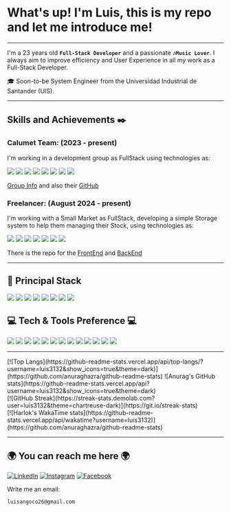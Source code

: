 # What's up! I'm Luis, this is my repo and let me introduce me!

---

I'm a 23 years old **`Full-Stack Developer`** and a passionate **`🎶Music Lover`**. I always aim to improve efficiency and User Experience in all my work as a Full-Stack Developer.

  🎓 Soon-to-be System Engineer from the Universidad Industrial de Santander (UIS).

---

## Skills and Achievements ✒️

### Calumet Team:  (2023 - present)
  I'm working in a development group as FullStack using technologies as:
  
  <p>
    <img src = "https://img.shields.io/badge/-HTML5-E34F26?style=flat&logo=html5&logoColor=white"> 
    <img src = "https://img.shields.io/badge/-CSS3-1572B6?style=flat&logo=css3&logoColor=white">
    <img src="https://img.shields.io/badge/-JavaScript-eed718?style=flat&logo=javascript&logoColor=ffffff">
    <img src="https://img.shields.io/badge/java-white?style=flat&logo=java&logoColor=4EA94B">
    <img src = "https://img.shields.io/badge/JSP-007396?style=flat&logo=java&logoColor=white">
    <img src="https://img.shields.io/badge/-MySQL-F29111?style=flat&logo=mysql&logoColor=FFFFFF">
    <img src="http://img.shields.io/badge/-Github-000000?style=flat&logo=github&logoColor=FFFFFF">
    <img src = "https://img.shields.io/badge/Tomcat-F8DC75?style=flat&logo=apache-tomcat&logoColor=black">
  </p>

  <p>
    <a href = "http://cormoran.uis.edu.co/eisi/grupo/calumet/#views/gm1/inicio">Group Info</a>
    and also their <a href = "https://github.com/calumet">GitHub</a>
  </p>

### Freelancer: (August 2024 - present)
I'm working with a Small Market as FullStack, developing a simple Storage system to help them managing their Stock, using technologies as:

<p>
  <img src="https://img.shields.io/badge/java-white?style=flat&logo=java&logoColor=4EA94B">
  <img src="https://img.shields.io/badge/Springboot-green?style=flat&logo=springboot&logoColor=white">
  <img src="https://img.shields.io/badge/-React-000000?style=flat&logo=react&logoColor=00c8ff">
  <img src="https://img.shields.io/badge/-Typescript-3178C6?style=flat&logo=typescript&logoColor=ffffff">
  <img src="https://img.shields.io/badge/TailwindCSS-38B2AC?style=flat&logo=tailwind-css&logoColor=white">
  <img src="https://img.shields.io/badge/-MySQL-F29111?style=flat&logo=mysql&logoColor=FFFFFF">
  <img src="https://img.shields.io/badge/-NextJs-fff?style=flat&logo=next.js&logoColor=000">
</p>

<p>
  There is the repo for the <a href = "https://github.com/luis3132/ModarlyFE" >FrontEnd</a> and <a href = "https://github.com/luis3132/MoDarlyBE" >BackEnd</a>
</p>
  
---

## 🚀 Principal Stack

<p>
  <img src="https://img.shields.io/badge/java-white?style=for-the-badge&logo=java&logoColor=4EA94B">
  <img src="https://img.shields.io/badge/Springboot-green?style=for-the-badge&logo=springboot&logoColor=white">
  <img src="https://img.shields.io/badge/-React-000000?style=for-the-badge&logo=react&logoColor=00c8ff">
  <img src="https://img.shields.io/badge/-Typescript-3178C6?style=for-the-badge&logo=typescript&logoColor=ffffff">
  <img src="https://img.shields.io/badge/TailwindCSS-38B2AC?style=for-the-badge&logo=tailwind-css&logoColor=white">
  <img src="https://img.shields.io/badge/-MySQL-F29111?style=for-the-badge&logo=mysql&logoColor=FFFFFF">
  <img src="https://img.shields.io/badge/-NextJs-fff?style=for-the-badge&logo=next.js&logoColor=000">
  <img src="https://img.shields.io/badge/Linux-FCC624?style=for-the-badge&logo=linux&logoColor=black">
</p>

## 💻 Tech & Tools Preference 💻


<img src = "https://img.shields.io/badge/-HTML5-E34F26?style=flat&logo=html5&logoColor=white"> <img src = "https://img.shields.io/badge/-CSS3-1572B6?style=flat&logo=css3&logoColor=white">
<img src="https://img.shields.io/badge/-Python-black?style=flat&logo=python&logoColor=white">
<img src="https://img.shields.io/badge/-Bootstrap-563D7C?style=flat&logo=bootstrap&logoColor=white">
<img src="https://img.shields.io/badge/-JavaScript-eed718?style=flat&logo=javascript&logoColor=ffffff">
<img src="https://img.shields.io/badge/-MongoDB-4DB33D?style=flat&logo=mongodb&logoColor=FFFFFF">
<img src="https://img.shields.io/badge/-NodeJs-3C873A?style=flat&logo=Node.js&logoColor=white">
<img src="https://img.shields.io/badge/-Progressive Web Apps-5A0FC8?style=flat">
<img src="http://img.shields.io/badge/-Git-F1502F?style=flat&logo=git&logoColor=FFFFFF">
<img src="http://img.shields.io/badge/-Github-000000?style=flat&logo=github&logoColor=FFFFFF">
<img src="http://img.shields.io/badge/-VS%20Code-007ACC?style=flat&logo=visual%20studio%20code&logoColor=white">
<img src="http://img.shields.io/badge/-Vercel-black?style=flat&logo=vercel&logoColor=white">
<img src="https://img.shields.io/badge/Postman-FF6C37?style=flat&logo=Postman&logoColor=white">
 
---
<section style="display: flex; width: 100%; align-content: center; justify-content: space-around;">
[![Top Langs](https://github-readme-stats.vercel.app/api/top-langs/?username=luis3132&show_icons=true&theme=dark)](https://github.com/anuraghazra/github-readme-stats)
![Anurag's GitHub stats](https://github-readme-stats.vercel.app/api?username=luis3132&show_icons=true&theme=dark)
</section>
<section style="display: flex; width: 100%; align-content: center; justify-content: space-around;">
[![GitHub Streak](https://streak-stats.demolab.com?user=luis3132&theme=chartreuse-dark)](https://git.io/streak-stats)
</section>
<section style="display: flex; width: 100%; align-content: center; justify-content: space-around;">
[![Harlok's WakaTime stats](https://github-readme-stats.vercel.app/api/wakatime?username=luis3132)](https://github.com/anuraghazra/github-readme-stats)
</section>

---

## 🌍 You can reach me here 🌍

 <!--<a href=""><img width="120" src="?style=flat&logo=data%3Aimage%2Fpng%3Bbase64%2CiVBORw0KGgoAAAANSUhEUgAAABAAAAAQCAYAAAAf8%2F9hAAAABHNCSVQICAgIfAhkiAAAAAlwSFlzAAAAdgAAAHYBTnsmCAAAABl0RVh0U29mdHdhcmUAd3d3Lmlua3NjYXBlLm9yZ5vuPBoAAAEYSURBVDiNxdHNK4RRFMfxzzMzhVJeirKwIZKVyG4WY22nrCwoG%2FkHbGYzO%2FkfLKysZSHFgmxtKCJkNTLEyEtZTGPx3KnpaWSS8q3bOffcc37ndC7%2FTYRldKKCdMJ%2Bxwbm8QJ57GMOV5jFaRD5iXyEHZzjCb24D7bYhEAugwOsNpHciCiNa7wlHiYTE%2FSggHEM4CTEsynxMmAME8GfRg6D4f6Kh%2BDf1HdKBTsaio4xhAscYhH96K4Ty2IF64hqAo%2FoQitmsIV2tKCMEs7QFk4ae6jWBEpYwzAy%2BAh%2BIYzfh6nQoBUj2BSUsjjCe5jkUrzUIj7rdvAs%2Fuo7bIu%2F%2BzYTOtaohIQkVew2iC9EWEJHg8dmKP%2By7g%2F5Ahl%2FO9wcY8OAAAAAAElFTkSuQmCC&logoColor=white"></a>
</br>-->

[![LinkedIn](http://img.shields.io/badge/-LinkedIn-0077B5?style=flat&logo=linkedIn&logoColor=white)][linkedin]
[![Instagram](http://img.shields.io/badge/-Instagram-E4405F?style=flat&logo=instagram&logoColor=white)][instagram]
[![Facebook](http://img.shields.io/badge/Facebook-1877F2?style=flat&logo=facebook&logoColor=white)][facebook]
</br>

Write me an email: 
```
luisangoco26@gmail.com
```

</br>

[website]: 
[mail]:luisangoco26@gmail.com
[linkedin]: https://www.linkedin.com/in/luis-andres-gonzalez-corzo-354498238/
[instagram]: https://www.instagram.com/luisangonzalez26/
[facebook]: https://www.facebook.com/profile.php?id=100012628874924

